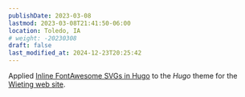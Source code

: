 ```yaml
---
publishDate: 2023-03-08
lastmod: 2023-03-08T21:41:50-06:00
location: Toledo, IA
# weight: -20230308
draft: false
last_modified_at: 2024-12-23T20:25:42
---
```

Applied [Inline FontAwesome SVGs in Hugo](https://me.micahrl.com/blog/inline-fontawesome-svg-hugo/) to the _Hugo_ theme for the [Wieting web site](https://wieting.tamatoledo.com).      